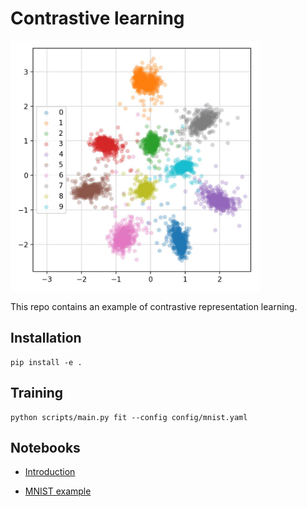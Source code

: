 # Contrastive learning

<p>
  <img src="assets/mnist_embeddings.jpg" alt="2D embeddings of the MNIST test dataset" title="MNIST test set embeddings" height="400">
</p>

This repo contains an example of contrastive representation learning.

## Installation

```
pip install -e .
```

## Training

```
python scripts/main.py fit --config config/mnist.yaml
```

## Notebooks

- [Introduction](notebooks/intro.ipynb)

- [MNIST example](notebooks/mnist.ipynb)

